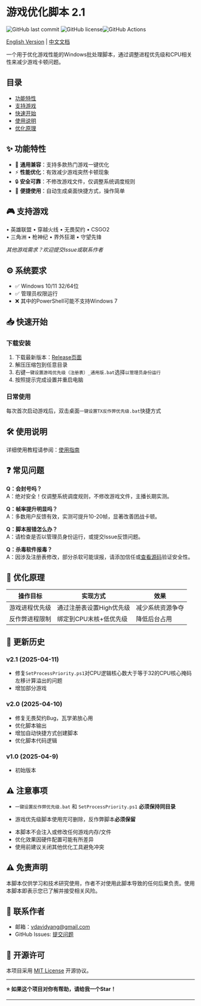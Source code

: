 # 游戏优化脚本 2.1

![GitHub last commit](https://img.shields.io/github/last-commit/vdavidyang/GameOptimizer) ![GitHub license](https://img.shields.io/github/license/vdavidyang/GameOptimizer)![GitHub Actions](https://img.shields.io/github/actions/workflow/status/vdavidyang/GameOptimizer/test.yml)

[English Version](./README_EN.md) | [中文文档](./README.md)

一个用于优化游戏性能的Windows批处理脚本，通过调整进程优先级和CPU相关性来减少游戏卡顿问题。

## 目录  
- [功能特性](#-功能特性)  
- [支持游戏](#-支持游戏)
- [快速开始](#-快速开始)  
- [使用说明](#-使用说明)
- [优化原理](#-优化原理)

## ✨ 功能特性

- 🚀 **通用兼容**：支持多款热门游戏一键优化
- ⚡ **性能优化**：有效减少游戏突然卡顿现象
- 🔒 **安全可靠**：不修改游戏文件，仅调整系统调度规则
- 📌 **便捷使用**：自动生成桌面快捷方式，操作简单

## 🎮 支持游戏

• 英雄联盟 • 穿越火线 • 无畏契约 • CSGO2  
• 三角洲 • 枪神纪 • 界外狂潮 • 守望先锋  

*其他游戏需求？欢迎提交Issue或联系作者*

## ⚙️ 系统要求  
- ✅ Windows 10/11 32/64位  
- ✅ 管理员权限运行  
- ❌ 其中的PowerShell可能不支持Windows 7

## 📥 快速开始

### 下载安装

1. 下载最新版本：[Release页面](https://github.com/yourusername/game-optimization-script/releases)
2. 解压压缩包到任意目录
3. 右键`一键设置游戏优先级（注册表）_通用版.bat`选择`以管理员身份运行`
4. 按照提示完成设置并重启电脑

### 日常使用

每次首次启动游戏后，双击桌面`一键设置TX反作弊优先级.bat`快捷方式

## 🛠️ 使用说明

详细使用教程请参阅：[使用指南](./游戏优化脚本使用须知&教程.md)

## ❓ 常见问题

**Q：会封号吗？**  
A：绝对安全！仅调整系统调度规则，不修改游戏文件，主播长期实测。

**Q：帧率提升明显吗？**  
A：多数用户反馈有效，实测可提升10-20帧，显著改善团战卡顿。

**Q：脚本报错怎么办？**  
A：请检查是否以管理员身份运行，或提交Issue反馈问题。

**Q：杀毒软件报毒？**  
A：因涉及注册表修改，部分杀软可能误报，请添加信任或[查看源码](src/)验证安全性。  

## 🔧 优化原理  
| 操作目标       | 实现方式                 | 效果             |
| -------------- | ------------------------ | ---------------- |
| 游戏进程优先级 | 通过注册表设置High优先级 | 减少系统资源争夺 |
| 反作弊进程限制 | 绑定到CPU末核+低优先级   | 降低后台占用     |

## 🔄 更新历史  
### v2.1 (2025-04-11)  
-  修复`SetProcessPriority.ps1`对CPU逻辑核心数大于等于32的CPU核心掩码左移计算溢出的问题
- 增加部分游戏

### v2.0 (2025-04-10)  

- 修复无畏契约Bug，瓦学弟放心用
- 优化脚本输出
- 增加自动快捷方式创建脚本
- 优化脚本代码逻辑

### v1.0 (2025-04-9)  

- 初始版本 

## ⚠️ 注意事项  

* `一键设置反作弊优先级.bat` 和 `SetProcessPriority.ps1` **必须保持同目录**  

* 游戏优先级脚本使用完可删除，反作弊脚本**必须保留**  

- 本脚本不会注入或修改任何游戏内存/文件  
- 优化效果因硬件配置可能有所差异  
- 使用前建议关闭其他优化工具避免冲突  

## ⚠️ 免责声明

本脚本仅供学习和技术研究使用，作者不对使用此脚本导致的任何后果负责。使用本脚本即表示您已了解并接受相关风险。

## 📧 联系作者

- 邮箱：vdavidyang@gmail.com
- GitHub Issues: [提交问题](https://github.com/yourusername/game-optimization-script/issues)

## 📜 开源许可

本项目采用 [MIT License](./LICENSE) 开源协议。

---

**⭐ 如果这个项目对你有帮助，请给我一个Star！**

---

